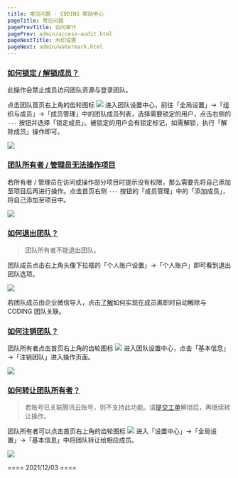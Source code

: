 ```yaml
---
title: 常见问题 - CODING 帮助中心
pageTitle: 常见问题
pagePrevTitle: 访问审计
pagePrev: admin/access-audit.html
pageNextTitle: 水印设置
pageNext: admin/watermark.html
---
```


### [如何锁定 / 解锁成员？](#how-to-lock)

此操作会禁止成员访问团队资源与登录团队。

点击团队首页右上角的齿轮图标 <img src ="https://help-assets.codehub.cn/enterprise/20210928153255.png" style ="margin:0"> 进入团队设置中心，前往「全局设置」->「组织与成员」->「成员管理」中的团队成员列表，选择需要锁定的用户，点击右侧的 `···` 按钮并选择「锁定成员」。被锁定的用户会有锁定标记，如需解锁，执行「解除成员」操作即可。

![](https://help-assets.codehub.cn/enterprise/20210719170609.png)

### [团队所有者 / 管理员无法操作项目](#access-denied)

若所有者 / 管理员在访问或操作部分项目时提示没有权限，那么需要先将自己添加至项目后再进行操作。点击首页右侧 `···` 按钮的「成员管理」中的「添加成员」，将自己添加至项目中。

![](https://help-assets.codehub.cn/enterprise/20211203145754.png)

### [如何退出团队？](#exit-team)

> 团队所有者不能退出团队。

团队成员点击右上角头像下拉框的「个人账户设置」→「个人账户」即可看到退出团队选项。

![](https://help-assets.codehub.cn/enterprise/20211203152557.png)

若团队成员由企业微信导入，点击[了解](/docs/admin/member/wecom.html#sync)如何实现在成员离职时自动解除与 CODING 团队关联。

### [如何注销团队？](#logout)

团队所有者点击首页右上角的齿轮图标 <img src ="https://help-assets.codehub.cn/enterprise/20210928153255.png" style ="margin:0"> 进入团队设置中心，点击「基本信息」→「注销团队」进入操作页面。

![](https://help-assets.codehub.cn/enterprise/20211203153456.png)

### [如何转让团队所有者？](#transfer-team-owner)

> 若账号已关联腾讯云账号，则不支持此功能。请[提交工单](https://e.coding.net/signin?redirect=/workorder)解绑后，再继续转让操作。

团队所有者可以点击首页右上角的齿轮图标 <img src ="https://help-assets.codehub.cn/enterprise/20210928153255.png" style ="margin:0"> 进入「设置中心」->「全局设置」->「基本信息」中将团队转让给相应成员。

![](https://help-assets.codehub.cn/enterprise/20210929151710.png)


==== 2021/12/03 ====
